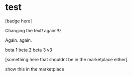 # test

<!-- statamic:hide -->
[badge here]
<!-- /statamic:hide -->

Changing the text! again!!!z

Again. again.

beta 1
beta 2
beta 3
v3

<!-- statamic:hide -->
[something here that shouldnt be in the marketplace either]
<!-- /statamic:hide -->

show this in the marketplace
